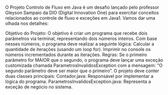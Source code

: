 O Projeto Controlo de Fluxo em Java é um desafio lançado pelo professor
Gleyson Sampaio da DIO (Digital Innovation One) para exercitar conceitos
relacionados ao controle de fluxo e exceções em Java1. Vamos dar uma
olhada nos detalhes:

Objetivo do Projeto: O objetivo é criar um programa que recebe dois
parâmetros via terminal, representando dois números inteiros. Com base
nesses números, o programa deve realizar a seguinte lógica:
Calcular a quantidade de iterações (usando um loop for).
Imprimir no console os números incrementados durante as iterações.
Regras:
Se o primeiro parâmetro for MAIOR que o segundo, o programa deve lançar
uma exceção customizada chamada ParametrosInvalidosException com a
mensagem: “O segundo parâmetro deve ser maior que o primeiro”.
O projeto deve conter duas classes principais:
Contador.java: Responsável por implementar a lógica do programa.
ParametrosInvalidosException.java: Representa a exceção de negócio no
sistema.
